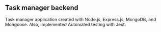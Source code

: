 ## Task manager backend

Task manager application created with Node.js, Express.js, MongoDB, and Mongoose. Also, implemented Automated testing with Jest.

